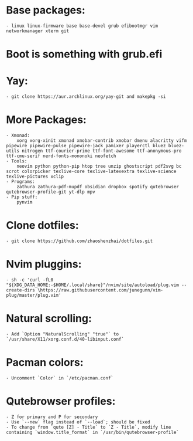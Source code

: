 # Base packages:
    - linux linux-firmware base base-devel grub efibootmgr vim networkmanager xterm git

# Boot is something with grub.efi

# Yay:
    - git clone https://aur.archlinux.org/yay-git and makepkg -si

# More Packages:
    - Xmonad:
        xorg xorg-xinit xmonad xmobar-contrib xmobar dmenu alacritty vifm pipewire pipewire-pulse pipewire-jack pamixer playerctl bluez bluez-utils nitrogen ttf-courier-prime ttf-font-awesome ttf-anonymous-pro ttf-cmu-serif nerd-fonts-mononoki neofetch
    - Tools:
        neovim python python-pip htop tree unzip ghostscript pdf2svg bc scrot colorpicker texlive-core texlive-latexextra texlive-science texlive-pictures xclip
    - Programs:
        zathura zathura-pdf-mupdf obsidian dropbox spotify qutebrowser qutebrowser-profile-git yt-dlp mpv
    - Pip stuff:
        pynvim

# Clone dotfiles:
    - git clone https://github.com/zhaoshenzhai/dotfiles.git

# Nvim pluggins:
    - sh -c 'curl -fL0 "${XDG_DATA_HOME:-$HOME/.local/share}"/nvim/site/autoload/plug.vim --create-dirs \https://raw.githubusercontent.com/junegunn/vim-plug/master/plug.vim'

# Natural scrolling: 
    - Add `Option "NaturalScrolling" "true"` to `/usr/share/X11/xorg.conf.d/40-libinput.conf`

# Pacman colors:
    - Uncomment `Color` in `/etc/pacman.conf`

# Qutebrowser profiles:
    - Z for primary and P for secondary
    - Use `--new` flag instead of `--load`; should be fixed
    - To change from `qute [Z] - Title` to `Z - Title`, modify line containing `window.title_format` in `/usr/bin/qutebrowser-profile`

